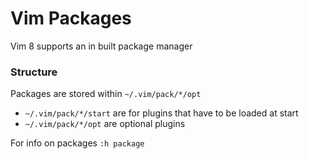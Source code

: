 # Vim Packages

Vim 8 supports an in built package manager

### Structure

Packages are stored within `~/.vim/pack/*/opt`

- `~/.vim/pack/*/start` are for plugins that have to be loaded at start
- `~/.vim/pack/*/opt` are optional plugins

For info on packages `:h package`
